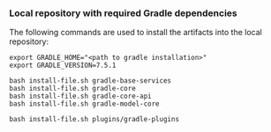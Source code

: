 ### Local repository with required Gradle dependencies

The following commands are used to install the artifacts into the local repository:

```
export GRADLE_HOME="<path to gradle installation>"
export GRADLE_VERSION=7.5.1

bash install-file.sh gradle-base-services
bash install-file.sh gradle-core
bash install-file.sh gradle-core-api
bash install-file.sh gradle-model-core

bash install-file.sh plugins/gradle-plugins
```
